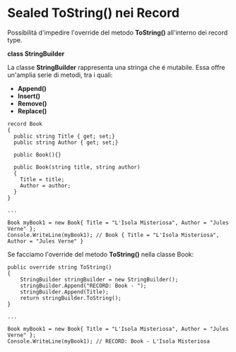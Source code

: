 # Sealed ToString() nei Record

Possibilitá d'impedire l'override del metodo **ToString()** all'interno dei record type.

**class StringBuilder**

La classe **StringBuilder** rappresenta una stringa che é mutabile. Essa offre un'amplia serie di metodi, tra i quali:
* **Append()**
* **Insert()**
* **Remove()**
* **Replace()**

```
record Book
{
  public string Title { get; set;}
  public string Author { get; set;}

  public Book(){}

  public Book(string title, string author)
  {
    Title = title;
    Author = author;
  }
}

...

Book myBook1 = new Book{ Title = "L'Isola Misteriosa", Author = "Jules Verne" };
Console.WriteLine(myBook1); // Book { Title = "L'Isola Misteriosa", Author = "Jules Verne" }
```

Se facciamo l'override del metodo **ToString()** nella classe Book:

```
public override string ToString()
{
    StringBuilder stringBuilder = new StringBuilder();
    stringBuilder.Append("RECORD: Book - ");
    stringBuilder.Append(Title);
    return stringBuilder.ToString();
}

...

Book myBook1 = new Book{ Title = "L'Isola Misteriosa", Author = "Jules Verne" };
Console.WriteLine(myBook1); // RECORD: Book - L'Isola Misteriosa
```